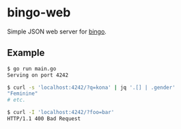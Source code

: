 # bingo-web

Simple JSON web server for [bingo](https://github.com/marthjod/bingo).

## Example

```bash
$ go run main.go
Serving on port 4242
```

```bash
$ curl -s 'localhost:4242/?q=kona' | jq '.[] | .gender'
"Feminine"
# etc.

$ curl -I 'localhost:4242/?foo=bar'
HTTP/1.1 400 Bad Request
```

